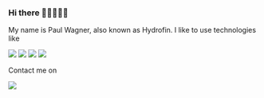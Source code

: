 ### Hi there 👋👋👋👋👋

My name is Paul Wagner, also known as Hydrofin. I like to use technologies like

![](https://img.shields.io/badge/Kubernetes-%23326ce5.svg?style=for-the-badge&logo=kubernetes&logoColor=white)
![](https://img.shields.io/badge/Java/Kotlin-%23f89820.svg?style=for-the-badge&logo=java&logoColor=white)
![](https://img.shields.io/badge/Go-%2329BEB0.svg?style=for-the-badge&logo=go&logoColor=white)
![](https://img.shields.io/badge/Rust-%23281C1C.svg?style=for-the-badge&logo=rust&logoColor=white)

Contact me on

[![](https://img.shields.io/badge/LinkedIn-%232E64BC.svg?style=for-the-badge&logo=linkedin&logoColor=white)](https://www.linkedin.com/in/paul-wagner-dev)